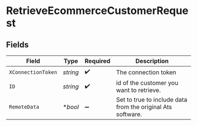 # RetrieveEcommerceCustomerRequest


## Fields

| Field                                                       | Type                                                        | Required                                                    | Description                                                 |
| ----------------------------------------------------------- | ----------------------------------------------------------- | ----------------------------------------------------------- | ----------------------------------------------------------- |
| `XConnectionToken`                                          | *string*                                                    | :heavy_check_mark:                                          | The connection token                                        |
| `ID`                                                        | *string*                                                    | :heavy_check_mark:                                          | id of the customer you want to retrieve.                    |
| `RemoteData`                                                | **bool*                                                     | :heavy_minus_sign:                                          | Set to true to include data from the original Ats software. |